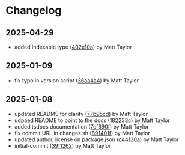 # Changelog


## 2025-04-29
- added Indexable type ([402e10a](https://github.com/mjt-engine/object/commit/402e10a4dd071dcf77c6c71c4257193ad94af47e)) by Matt Taylor

## 2025-01-09
- fix typo in version script ([36aa4a4](https://github.com/mjt-engine/object/commit/36aa4a4266d65bb873a0038884f36f2f98cfed22)) by Matt Taylor

## 2025-01-08
- updated README for clarity ([77b95cd](https://github.com/mjt-engine/object/commit/77b95cd02a67497caaa4055dc368a25fea99fbec)) by Matt Taylor
- udpaed README to point to the docs ([182233c](https://github.com/mjt-engine/object/commit/182233cc3065ab19db826e23b1fa0633dcf708bb)) by Matt Taylor
- added tsdocs documentation ([7cf690f](https://github.com/mjt-engine/object/commit/7cf690f26531669ab85852d3c85d16ddc4f145bd)) by Matt Taylor
- fix commit URL in changes.sh ([891401f](https://github.com/mjt-engine/object/commit/891401f63e6e8cf17470380853166c0cbc92bf03)) by Matt Taylor
- updated author, license on package.json ([c44130a](https://github.com/mjt-engine/object/commit/c44130a5b4a5baf52c04585e6c494e45d454afc1)) by Matt Taylor
- initial-commit ([39f1262](https://github.com/mjt-engine/object/commit/39f12622a869431aa3dc52e86875a77e4ab19db2)) by Matt Taylor

